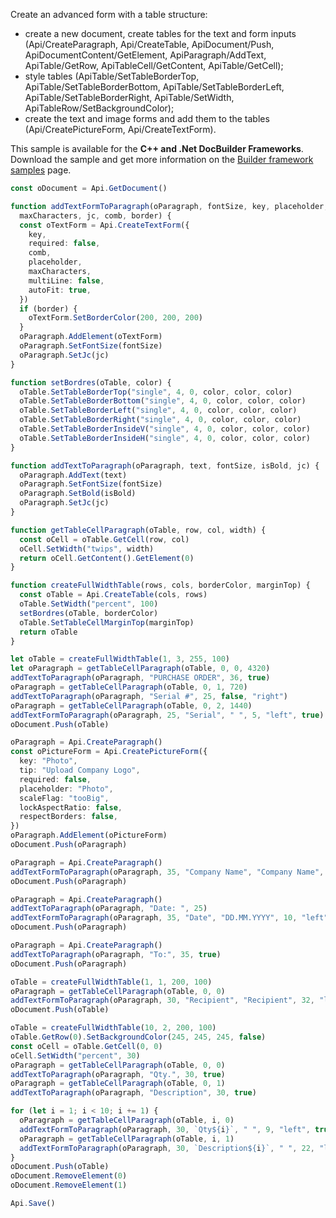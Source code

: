 Create an advanced form with a table structure:

- create a new document, create tables for the text and form inputs (Api/CreateParagraph, Api/CreateTable, ApiDocument/Push, ApiDocumentContent/GetElement, ApiParagraph/AddText, ApiTable/GetRow, ApiTableCell/GetContent, ApiTable/GetCell);
- style tables (ApiTable/SetTableBorderTop, ApiTable/SetTableBorderBottom, ApiTable/SetTableBorderLeft, ApiTable/SetTableBorderRight, ApiTable/SetWidth, ApiTableRow/SetBackgroundColor);
- create the text and image forms and add them to the tables (Api/CreatePictureForm, Api/CreateTextForm).

This sample is available for the **C++ and .Net DocBuilder Frameworks**.
Download the sample and get more information on the [Builder framework samples](../../../../Document%20Builder/Builder%20Framework/Builder%20framework%20samples/index.md) page.

```ts document-builder={"documentType": "pdf", "editorConfig": {"customization": {"zoom": 60}}}
const oDocument = Api.GetDocument()

function addTextFormToParagraph(oParagraph, fontSize, key, placeholder,
  maxCharacters, jc, comb, border) {
  const oTextForm = Api.CreateTextForm({
    key,
    required: false,
    comb,
    placeholder,
    maxCharacters,
    multiLine: false,
    autoFit: true,
  })
  if (border) {
    oTextForm.SetBorderColor(200, 200, 200)
  }
  oParagraph.AddElement(oTextForm)
  oParagraph.SetFontSize(fontSize)
  oParagraph.SetJc(jc)
}

function setBordres(oTable, color) {
  oTable.SetTableBorderTop("single", 4, 0, color, color, color)
  oTable.SetTableBorderBottom("single", 4, 0, color, color, color)
  oTable.SetTableBorderLeft("single", 4, 0, color, color, color)
  oTable.SetTableBorderRight("single", 4, 0, color, color, color)
  oTable.SetTableBorderInsideV("single", 4, 0, color, color, color)
  oTable.SetTableBorderInsideH("single", 4, 0, color, color, color)
}

function addTextToParagraph(oParagraph, text, fontSize, isBold, jc) {
  oParagraph.AddText(text)
  oParagraph.SetFontSize(fontSize)
  oParagraph.SetBold(isBold)
  oParagraph.SetJc(jc)
}

function getTableCellParagraph(oTable, row, col, width) {
  const oCell = oTable.GetCell(row, col)
  oCell.SetWidth("twips", width)
  return oCell.GetContent().GetElement(0)
}

function createFullWidthTable(rows, cols, borderColor, marginTop) {
  const oTable = Api.CreateTable(cols, rows)
  oTable.SetWidth("percent", 100)
  setBordres(oTable, borderColor)
  oTable.SetTableCellMarginTop(marginTop)
  return oTable
}

let oTable = createFullWidthTable(1, 3, 255, 100)
let oParagraph = getTableCellParagraph(oTable, 0, 0, 4320)
addTextToParagraph(oParagraph, "PURCHASE ORDER", 36, true)
oParagraph = getTableCellParagraph(oTable, 0, 1, 720)
addTextToParagraph(oParagraph, "Serial #", 25, false, "right")
oParagraph = getTableCellParagraph(oTable, 0, 2, 1440)
addTextFormToParagraph(oParagraph, 25, "Serial", " ", 5, "left", true)
oDocument.Push(oTable)

oParagraph = Api.CreateParagraph()
const oPictureForm = Api.CreatePictureForm({
  key: "Photo",
  tip: "Upload Company Logo",
  required: false,
  placeholder: "Photo",
  scaleFlag: "tooBig",
  lockAspectRatio: false,
  respectBorders: false,
})
oParagraph.AddElement(oPictureForm)
oDocument.Push(oParagraph)

oParagraph = Api.CreateParagraph()
addTextFormToParagraph(oParagraph, 35, "Company Name", "Company Name", 50, "left")
oDocument.Push(oParagraph)

oParagraph = Api.CreateParagraph()
addTextToParagraph(oParagraph, "Date: ", 25)
addTextFormToParagraph(oParagraph, 35, "Date", "DD.MM.YYYY", 10, "left", true, true)
oDocument.Push(oParagraph)

oParagraph = Api.CreateParagraph()
addTextToParagraph(oParagraph, "To:", 35, true)
oDocument.Push(oParagraph)

oTable = createFullWidthTable(1, 1, 200, 100)
oParagraph = getTableCellParagraph(oTable, 0, 0)
addTextFormToParagraph(oParagraph, 30, "Recipient", "Recipient", 32, "left", true)
oDocument.Push(oTable)

oTable = createFullWidthTable(10, 2, 200, 100)
oTable.GetRow(0).SetBackgroundColor(245, 245, 245, false)
const oCell = oTable.GetCell(0, 0)
oCell.SetWidth("percent", 30)
oParagraph = getTableCellParagraph(oTable, 0, 0)
addTextToParagraph(oParagraph, "Qty.", 30, true)
oParagraph = getTableCellParagraph(oTable, 0, 1)
addTextToParagraph(oParagraph, "Description", 30, true)

for (let i = 1; i < 10; i += 1) {
  oParagraph = getTableCellParagraph(oTable, i, 0)
  addTextFormToParagraph(oParagraph, 30, `Qty${i}`, " ", 9, "left", true)
  oParagraph = getTableCellParagraph(oTable, i, 1)
  addTextFormToParagraph(oParagraph, 30, `Description${i}`, " ", 22, "left", true)
}
oDocument.Push(oTable)
oDocument.RemoveElement(0)
oDocument.RemoveElement(1)

Api.Save()
```
